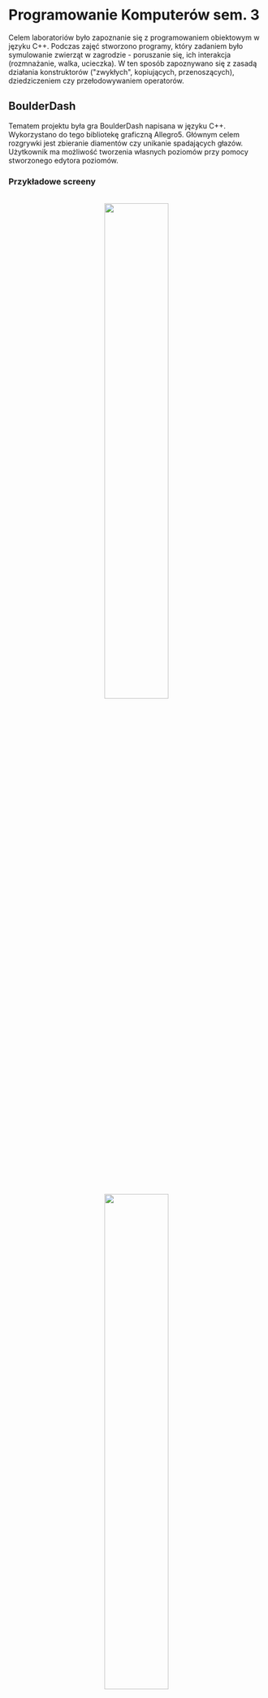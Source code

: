 # Programowanie Komputerów sem. 3
Celem laboratoriów było zapoznanie się z programowaniem obiektowym w języku C++. Podczas zajęć stworzono programy, który zadaniem było symulowanie zwierząt w zagrodzie - poruszanie się, ich interakcja (rozmnażanie, walka, ucieczka). W ten sposób zapoznywano się z zasadą działania konstruktorów ("zwykłych", kopiujących, przenoszących), dziedziczeniem czy przełodowywaniem operatorów.

## BoulderDash

Tematem projektu była gra BoulderDash napisana w języku C++. Wykorzystano do tego bibliotekę graficzną Allegro5. Głównym celem rozgrywki jest zbieranie diamentów czy unikanie spadających głazów.  
Użytkownik ma możliwość tworzenia własnych poziomów przy pomocy stworzonego edytora poziomów.

### Przykładowe screeny
<p align="center">
<br>
<img src="https://user-images.githubusercontent.com/32665400/166588670-9b969e22-fcdb-4dad-8cc4-9cb81da14159.png" width="50%"/>
<img src="https://user-images.githubusercontent.com/32665400/166589343-3dc0046b-4149-44f4-8087-75c42d8b910d.png" width="50%"/>
<img src="https://user-images.githubusercontent.com/32665400/166589993-360b0927-a4fd-4c08-a21a-957e6c488fed.png" width="50%"/>
</p>